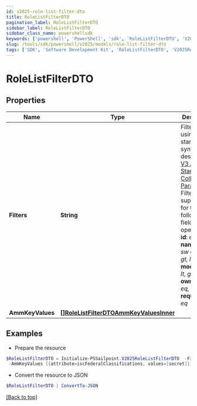 ```yaml
---
id: v2025-role-list-filter-dto
title: RoleListFilterDTO
pagination_label: RoleListFilterDTO
sidebar_label: RoleListFilterDTO
sidebar_class_name: powershellsdk
keywords: ['powershell', 'PowerShell', 'sdk', 'RoleListFilterDTO', 'V2025RoleListFilterDTO'] 
slug: /tools/sdk/powershell/v2025/models/role-list-filter-dto
tags: ['SDK', 'Software Development Kit', 'RoleListFilterDTO', 'V2025RoleListFilterDTO']
---
```



# RoleListFilterDTO

## Properties

Name | Type | Description | Notes
------------ | ------------- | ------------- | -------------
**Filters** | **String** | Filter results using the standard syntax described in [V3 API Standard Collection Parameters](https://developer.sailpoint.com/idn/api/standard-collection-parameters#filtering-results) Filtering is supported for the following fields and operators:  **id**: *eq, in*  **name**: *eq, sw*  **created**: *gt, lt, ge, le*  **modified**: *gt, lt, ge, le*  **owner.id**: *eq, in*  **requestable**: *eq* | [optional] 
**AmmKeyValues** | [**[]RoleListFilterDTOAmmKeyValuesInner**](role-list-filter-dto-amm-key-values-inner) |  | [optional] 

## Examples

- Prepare the resource
```powershell
$RoleListFilterDTO = Initialize-PSSailpoint.V2025RoleListFilterDTO  -Filters dimensional eq false `
 -AmmKeyValues [{attribute=iscFederalClassifications, values=[secret]}]
```

- Convert the resource to JSON
```powershell
$RoleListFilterDTO | ConvertTo-JSON
```


[[Back to top]](#) 


